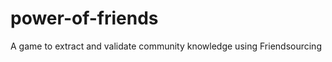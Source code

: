 power-of-friends
================

A game to extract and validate community knowledge using Friendsourcing